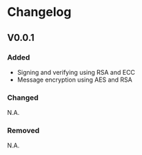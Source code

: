 # Changelog

## V0.0.1
### Added
- Signing and verifying using RSA and ECC
- Message encryption using AES and RSA

### Changed
N.A.

### Removed 
N.A.
